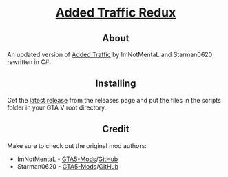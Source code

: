 <div align="center">
<h1><u>Added Traffic Redux</u></h1>
</div>

<div align="center">
<h2>About</h2>
</div>

An updated version of [Added Traffic](https://www.gta5-mods.com/scripts/dlc-vehicles-spawn-on-traffic) by ImNotMentaL and Starman0620 rewritten in C#.

<div align="center">
<h2>Installing</h2>
</div>

Get the [latest release](https://github.com/UnknownExplorer13/Added-Traffic-Redux/releases/latest) from the releases page and put the files in the scripts folder in your GTA V root directory.

<div align="center">
<h2>Credit</h2>
</div>

Make sure to check out the original mod authors:
 * ImNotMentaL - [GTA5-Mods](https://www.gta5-mods.com/users/ImNotMentaL)/[GitHub](https://github.com/qiangqiang101)
 * Starman0620 - [GTA5-Mods](https://www.gta5-mods.com/users/Starman0620)/[GitHub](https://github.com/CamK06)
